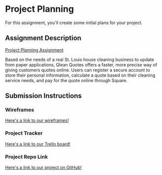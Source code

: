 # Project Planning
For this assignment, you'll create some initial plans for your project.

## Assignment Description
[Project Planning Assignment](https://education.launchcode.org/liftoff/modules/assignments/project-planning)

Based on the needs of a real St. Louis house cleaning business to update from paper applications, Qlean Quotes offers a faster, more precise way of giving customers quotes online. Users can register a secure account to store their personal information, calculate a quote based on their cleaning service needs, and pay for the quote online through Square.


## Submission Instructions

### Wireframes

[Here's a link to our wireframes!](https://app.uizard.io/prototypes/PjWwK68v4asnvmYZ8pGg)

### Project Tracker

[Here's a link to our  Trello board!](https://trello.com/b/69tSr3fF/qleanquotes)

### Project Repo Link

[Here's a link to our project on GitHub!](https://github.com/Apr-23-LC-LiftOff-STL)
